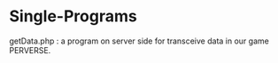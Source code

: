 # Single-Programs

getData.php : a program on server side for transceive data in our game PERVERSE. 
